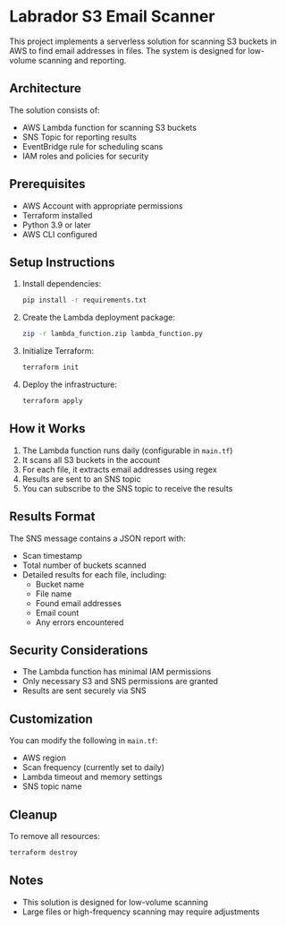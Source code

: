 # Labrador S3 Email Scanner

This project implements a serverless solution for scanning S3 buckets in AWS to find email addresses in files. The system is designed for low-volume scanning and reporting.

## Architecture

The solution consists of:
- AWS Lambda function for scanning S3 buckets
- SNS Topic for reporting results
- EventBridge rule for scheduling scans
- IAM roles and policies for security

## Prerequisites

- AWS Account with appropriate permissions
- Terraform installed
- Python 3.9 or later
- AWS CLI configured

## Setup Instructions

1. Install dependencies:
   ```bash
   pip install -r requirements.txt
   ```

2. Create the Lambda deployment package:
   ```bash
   zip -r lambda_function.zip lambda_function.py
   ```

3. Initialize Terraform:
   ```bash
   terraform init
   ```

4. Deploy the infrastructure:
   ```bash
   terraform apply
   ```

## How it Works

1. The Lambda function runs daily (configurable in `main.tf`)
2. It scans all S3 buckets in the account
3. For each file, it extracts email addresses using regex
4. Results are sent to an SNS topic
5. You can subscribe to the SNS topic to receive the results

## Results Format

The SNS message contains a JSON report with:
- Scan timestamp
- Total number of buckets scanned
- Detailed results for each file, including:
  - Bucket name
  - File name
  - Found email addresses
  - Email count
  - Any errors encountered

## Security Considerations

- The Lambda function has minimal IAM permissions
- Only necessary S3 and SNS permissions are granted
- Results are sent securely via SNS

## Customization

You can modify the following in `main.tf`:
- AWS region
- Scan frequency (currently set to daily)
- Lambda timeout and memory settings
- SNS topic name

## Cleanup

To remove all resources:
```bash
terraform destroy
```

## Notes

- This solution is designed for low-volume scanning
- Large files or high-frequency scanning may require adjustments
